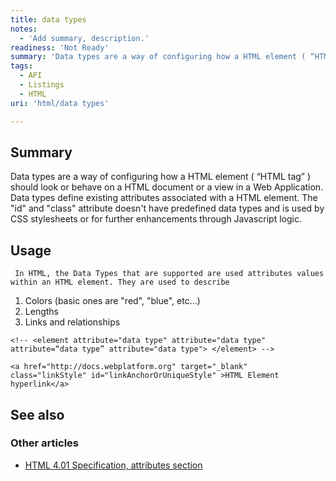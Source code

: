 ```yaml
---
title: data types
notes:
  - 'Add summary, description.'
readiness: 'Not Ready'
summary: 'Data types are a way of configuring how a HTML element ( “HTML tag” ) should look or behave on a HTML document or a view in a Web Application. Data types define existing attributes associated with a HTML element. The &quot;id&quot; and &quot;class&quot; attribute doesn''t have predefined data types and is used by CSS stylesheets or for further enhancements through Javascript logic.'
tags:
  - API
  - Listings
  - HTML
uri: 'html/data types'

---
```

## <span>Summary</span>

Data types are a way of configuring how a HTML element ( “HTML tag” ) should look or behave on a HTML document or a view in a Web Application. Data types define existing attributes associated with a HTML element. The &quot;id&quot; and &quot;class&quot; attribute doesn't have predefined data types and is used by CSS stylesheets or for further enhancements through Javascript logic.

## <span>Usage</span>

     In HTML, the Data Types that are supported are used attributes values within an HTML element. They are used to describe

1.  Colors (basic ones are "red", "blue", etc...)
2.  Lengths
3.  Links and relationships

```
<!-- <element attribute="data type" attribute="data type"  attribute=“data type” attribute="data type"> </element> -->

<a href="http://docs.webplatform.org" target="_blank"  class="linkStyle" id="linkAnchorOrUniqueStyle" >HTML Element hyperlink</a>
```

## <span>See also</span>

### <span>Other articles</span>

-   [HTML 4.01 Specification, attributes section](http://www.w3.org/TR/html4/types.html)

